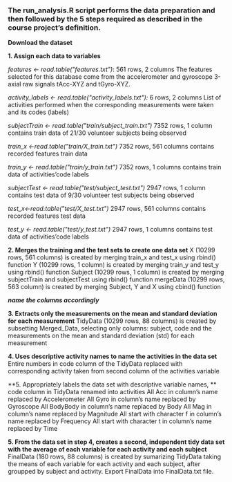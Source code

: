 
### The run_analysis.R script performs the data preparation and then followed by the 5 steps required as described in the course project’s definition.

**Download the dataset**

**1. Assign each data to variables**
  
*features <- read.table("features.txt")*:
  561 rows, 2 columns
  The features selected for this database come from the accelerometer and gyroscope 3-axial raw signals tAcc-XYZ and tGyro-XYZ.

*activity_labels <- read.table("activity_labels.txt"):*
  6 rows, 2 columns
  List of activities performed when the corresponding measurements were taken and its codes (labels)

*subjectTrain <- read.table("train/subject_train.txt")*
  7352 rows, 1 column
  contains train data of 21/30 volunteer subjects being observed

*train_x <-read.table("train/X_train.txt")*
  7352 rows, 561 columns
  contains recorded features train data

*train_y <- read.table("train/y_train.txt")*
  7352 rows, 1 columns
  contains train data of activities’code labels

*subjectTest <- read.table("test/subject_test.txt")*
  2947 rows, 1 column
  contains test data of 9/30 volunteer test subjects being observed

*test_x<-read.table("test/X_test.txt")*
  2947 rows, 561 columns
  contains recorded features test data

*test_y <- read.table("test/y_test.txt")*
  2947 rows, 1 columns
  contains test data of activities’code labels

**2. Merges the training and the test sets to create one data set**
  X (10299 rows, 561 columns) is created by merging train_x and test_x using rbind() function
  Y (10299 rows, 1 column) is created by merging train_y and test_y using rbind() function
  Subject (10299 rows, 1 column) is created by merging subjectTrain and subjectTest using rbind() function
  mergeData (10299 rows, 563 column) is created by merging Subject, Y and X using cbind() function
  
  ***name the columns accordingly***

**3. Extracts only the measurements on the mean and standard deviation for each measurement**
    TidyData (10299 rows, 88 columns) is created by subsetting Merged_Data, selecting only columns: subject, code and the measurements
    on the mean and standard deviation (std) for each measurement

**4. Uses descriptive activity names to name the activities in the data set**
    Entire numbers in code column of the TidyData replaced with corresponding activity taken from second column of the activities
    variable

**5. Appropriately labels the data set with descriptive variable names, **
    code column in TidyData renamed into activities
    All Acc in column’s name replaced by Accelerometer
    All Gyro in column’s name replaced by Gyroscope
    All BodyBody in column’s name replaced by Body
    All Mag in column’s name replaced by Magnitude
    All start with character f in column’s name replaced by Frequency
    All start with character t in column’s name replaced by Time

**5. From the data set in step 4, creates a second, independent tidy data set with the average of each variable for each activity and each subject**
    FinalData (180 rows, 88 columns) is created by sumarizing TidyData taking the means of each variable for each activity and each
    subject, after groupped by subject and activity.
    Export FinalData into FinalData.txt file.
